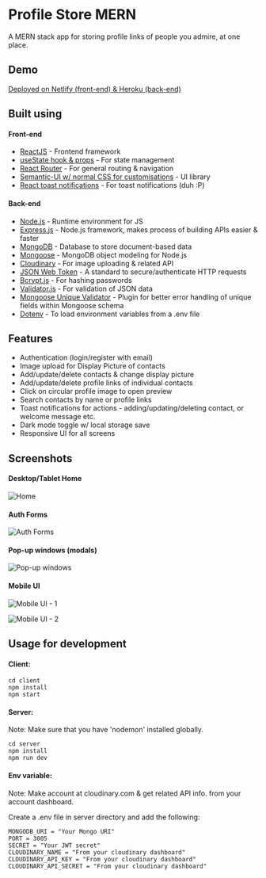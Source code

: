 # Profile Store MERN

A MERN stack app for storing profile links of people you admire, at one place.

## Demo

[Deployed on Netlify (front-end) & Heroku (back-end)](https://profile-store.netlify.app)

## Built using

#### Front-end

- [ReactJS](https://reactjs.org/) - Frontend framework
- [useState hook & props](https://reactjs.org/docs/hooks-state.html) - For state management
- [React Router](https://reactrouter.com/) - For general routing & navigation
- [Semantic-UI w/ normal CSS for customisations](https://react.semantic-ui.com/) - UI library
- [React toast notifications](https://jossmac.github.io/react-toast-notifications/) - For toast notifications (duh :P)

#### Back-end

- [Node.js](https://nodejs.org/en/) - Runtime environment for JS
- [Express.js](https://expressjs.com/) - Node.js framework, makes process of building APIs easier & faster
- [MongoDB](https://www.mongodb.com/) - Database to store document-based data
- [Mongoose](https://mongoosejs.com/) - MongoDB object modeling for Node.js
- [Cloudinary](https://cloudinary.com/) - For image uploading & related API
- [JSON Web Token](https://jwt.io/) - A standard to secure/authenticate HTTP requests
- [Bcrypt.js](https://www.npmjs.com/package/bcryptjs) - For hashing passwords
- [Validator.js](https://www.npmjs.com/package/validator) - For validation of JSON data
- [Mongoose Unique Validator](https://www.npmjs.com/package/mongoose-unique-validator) - Plugin for better error handling of unique fields within Mongoose schema
- [Dotenv](https://www.npmjs.com/package/dotenv) - To load environment variables from a .env file

## Features

- Authentication (login/register with email)
- Image upload for Display Picture of contacts
- Add/update/delete contacts & change display picture
- Add/update/delete profile links of individual contacts
- Click on circular profile image to open preview
- Search contacts by name or profile links
- Toast notifications for actions - adding/updating/deleting contact, or welcome message etc.
- Dark mode toggle w/ local storage save
- Responsive UI for all screens

## Screenshots

#### Desktop/Tablet Home

![Home](https://github.com/amand33p/profile-store-mern/blob/master/screenshots/desktop-tablet.png)

#### Auth Forms

![Auth Forms](https://github.com/amand33p/profile-store-mern/blob/master/screenshots/auth-forms.png)

#### Pop-up windows (modals)

![Pop-up windows](https://github.com/amand33p/profile-store-mern/blob/master/screenshots/modals.png)

#### Mobile UI

![Mobile UI - 1](https://github.com/amand33p/profile-store-mern/blob/master/screenshots/mobile-ui-1.png)

![Mobile UI - 2](https://github.com/amand33p/profile-store-mern/blob/master/screenshots/mobile-ui-2.png)

## Usage for development

#### Client:

```
cd client
npm install
npm start
```

#### Server:

Note: Make sure that you have 'nodemon' installed globally.

```
cd server
npm install
npm run dev
```

#### Env variable:

Note: Make account at cloudinary.com & get related API info. from your account dashboard.

Create a .env file in server directory and add the following:

```
MONGODB_URI = "Your Mongo URI"
PORT = 3005
SECRET = "Your JWT secret"
CLOUDINARY_NAME = "From your cloudinary dashboard"
CLOUDINARY_API_KEY = "From your cloudinary dashboard"
CLOUDINARY_API_SECRET = "From your cloudinary dashboard"
```
